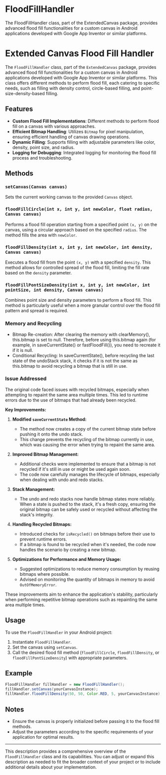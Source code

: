 # FloodFillHandler
The FloodFillHandler class, part of the ExtendedCanvas package, provides advanced flood fill functionalities for a custom canvas in Android applications developed with Google App Inventor or similar platforms.


# Extended Canvas Flood Fill Handler

The `FloodFillHandler` class, part of the `ExtendedCanvas` package, provides advanced flood fill functionalities for a custom canvas in Android applications developed with Google App Inventor or similar platforms. This class offers different methods to perform flood fill, each catering to specific needs, such as filling with density control, circle-based filling, and point-size-density-based filling.

## Features

- **Custom Flood Fill Implementations**: Different methods to perform flood fill on a canvas with various approaches.
- **Efficient Bitmap Handling**: Utilizes `Bitmap` for pixel manipulation, ensuring efficient handling of canvas drawing operations.
- **Dynamic Filling**: Supports filling with adjustable parameters like color, density, point size, and radius.
- **Logging for Debugging**: Integrated logging for monitoring the flood fill process and troubleshooting.

## Methods

### `setCanvas(Canvas canvas)`

Sets the current working canvas to the provided `Canvas` object.

### `floodFillCircle(int x, int y, int newColor, float radius, Canvas canvas)`

Performs a flood fill operation starting from a specified point `(x, y)` on the canvas, using a circular approach based on the specified `radius`. The method fills the area with `newColor`.

### `floodFillDensity(int x, int y, int newColor, int density, Canvas canvas)`

Executes a flood fill from the point `(x, y)` with a specified `density`. This method allows for controlled spread of the flood fill, limiting the fill rate based on the `density` parameter.

### `floodFillPontSizeDensity(int x, int y, int newColor, int pointSize, int density, Canvas canvas)`

Combines point size and density parameters to perform a flood fill. This method is particularly useful when a more granular control over the flood fill pattern and spread is required.

### Memory and Recycling

- Bitmap Re-creation: After clearing the memory with clearMemory(), this.bitmap is set to null. Therefore, before using this.bitmap again (for example, in saveCurrentState() or fastFloodFill()), you need to recreate it if it is null.
- Conditional Recycling: In saveCurrentState(), before recycling the last state of the undoStack stack, it checks if it is not the same as this.bitmap to avoid recycling a bitmap that is still in use.

### Issue Addressed

The original code faced issues with recycled bitmaps, especially when attempting to repaint the same area multiple times. This led to runtime errors due to the use of bitmaps that had already been recycled.

**Key Improvements:**

1. **Modified `saveCurrentState` Method:**
   - The method now creates a copy of the current bitmap state before pushing it onto the undo stack.
   - This change prevents the recycling of the bitmap currently in use, which was causing the error when trying to repaint the same area.

2. **Improved Bitmap Management:**
   - Additional checks were implemented to ensure that a bitmap is not recycled if it's still in use or might be used again soon.
   - The code now carefully manages the lifecycle of bitmaps, especially when dealing with undo and redo stacks.

3. **Stack Management:**
   - The undo and redo stacks now handle bitmap states more reliably. When a state is pushed to the stack, it's a fresh copy, ensuring the original bitmap can be safely used or recycled without affecting the stack's integrity.

4. **Handling Recycled Bitmaps:**
   - Introduced checks for `isRecycled()` on bitmaps before their use to prevent runtime errors.
   - If a bitmap is found to be recycled when it's needed, the code now handles the scenario by creating a new bitmap.

5. **Optimizations for Performance and Memory Usage:**
   - Suggested optimizations to reduce memory consumption by reusing bitmaps where possible.
   - Advised on monitoring the quantity of bitmaps in memory to avoid `OutOfMemoryError`.

These improvements aim to enhance the application's stability, particularly when performing repetitive bitmap operations such as repainting the same area multiple times.


## Usage

To use the `FloodFillHandler` in your Android project:

1. Instantiate `FloodFillHandler`.
2. Set the canvas using `setCanvas`.
3. Call the desired flood fill method (`floodFillCircle`, `floodFillDensity`, or `floodFillPontSizeDensity`) with appropriate parameters.

## Example

```java
FloodFillHandler fillHandler = new FloodFillHandler();
fillHandler.setCanvas(yourCanvasInstance);
fillHandler.floodFillDensity(50, 50, Color.RED, 5, yourCanvasInstance);
```

## Notes

- Ensure the canvas is properly initialized before passing it to the flood fill methods.
- Adjust the parameters according to the specific requirements of your application for optimal results.

---

This description provides a comprehensive overview of the `FloodFillHandler` class and its capabilities. You can adjust or expand this description as needed to fit the broader context of your project or to include additional details about your implementation.